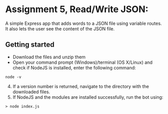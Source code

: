 # Assignment 5, Read/Write JSON:
A simple Express app that adds words to a JSON file using variable routes. It also lets the user see the content of the JSON file.

## Getting started

* Download the files and unzip them
* Open your command prompt (Windows)/terminal (OS X/Linux) and check if NodeJS is installed, enter the following command:
```
node -v
```
4. If a version number is returned, navigate to the directory with the downloaded files. 
6. If NodeJS and the modules are installed successfully, run the bot using:
```
> node index.js
```